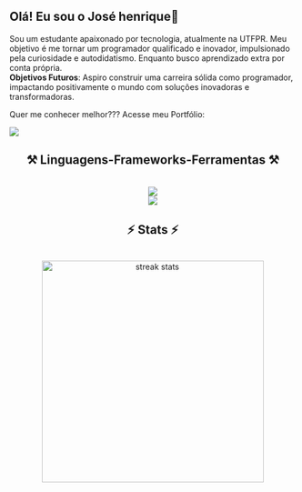 ## Olá! Eu sou o José henrique👋

Sou um estudante apaixonado por tecnologia, atualmente na UTFPR. Meu objetivo é me tornar um programador qualificado e inovador, impulsionado pela curiosidade e autodidatismo. Enquanto busco aprendizado extra por conta própria. <br>
<strong>Objetivos Futuros</strong>: Aspiro construir uma carreira sólida como programador, impactando positivamente o mundo com soluções inovadoras e transformadoras.<br>

Quer me conhecer melhor??? Acesse meu Portfólio:

 <a href="https://portfoliobyjose.vercel.app" target="_blank">
     <img src="https://img.shields.io/badge/Portfolio-FF5722?style=for-the-badge&logo=todoist&logoColor=white" target="_blank" /> <!-- sqlite, safari, google-chrome are other good icon options -->
  </a>
</div>


<h2 align="center">⚒️ Linguagens-Frameworks-Ferramentas ⚒️</h2>
<br/>
<div align="center">
    <img src="https://skillicons.dev/icons?i=nodejs,github,javascript" /><br>
    <img src="https://skillicons.dev/icons?i=react,html,css,vscode,figma,git" />
</div>

<h2 align="center">⚡ Stats ⚡</h2>
<br>
<div align=center>
  <img width=390 src="https://streak-stats.demolab.com/?user=josedev2003&count_private=true&theme=react&border_radius=10" alt="streak stats"/>
</div>




